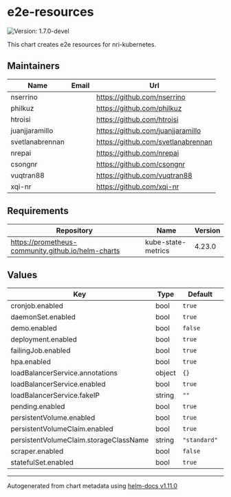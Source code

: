 # e2e-resources

![Version: 1.7.0-devel](https://img.shields.io/badge/Version-1.7.0--devel-informational?style=flat-square)

This chart creates e2e resources for nri-kubernetes.

## Maintainers

| Name | Email | Url |
| ---- | ------ | --- |
| nserrino |  | <https://github.com/nserrino> |
| philkuz |  | <https://github.com/philkuz> |
| htroisi |  | <https://github.com/htroisi> |
| juanjjaramillo |  | <https://github.com/juanjjaramillo> |
| svetlanabrennan |  | <https://github.com/svetlanabrennan> |
| nrepai |  | <https://github.com/nrepai> |
| csongnr |  | <https://github.com/csongnr> |
| vuqtran88 |  | <https://github.com/vuqtran88> |
| xqi-nr |  | <https://github.com/xqi-nr> |

## Requirements

| Repository | Name | Version |
|------------|------|---------|
| https://prometheus-community.github.io/helm-charts | kube-state-metrics | 4.23.0 |

## Values

| Key | Type | Default | Description |
|-----|------|---------|-------------|
| cronjob.enabled | bool | `true` |  |
| daemonSet.enabled | bool | `true` |  |
| demo.enabled | bool | `false` |  |
| deployment.enabled | bool | `true` |  |
| failingJob.enabled | bool | `true` |  |
| hpa.enabled | bool | `true` |  |
| loadBalancerService.annotations | object | `{}` |  |
| loadBalancerService.enabled | bool | `true` |  |
| loadBalancerService.fakeIP | string | `""` |  |
| pending.enabled | bool | `true` |  |
| persistentVolume.enabled | bool | `true` |  |
| persistentVolumeClaim.enabled | bool | `true` |  |
| persistentVolumeClaim.storageClassName | string | `"standard"` |  |
| scraper.enabled | bool | `false` |  |
| statefulSet.enabled | bool | `true` |  |

----------------------------------------------
Autogenerated from chart metadata using [helm-docs v1.11.0](https://github.com/norwoodj/helm-docs/releases/v1.11.0)
